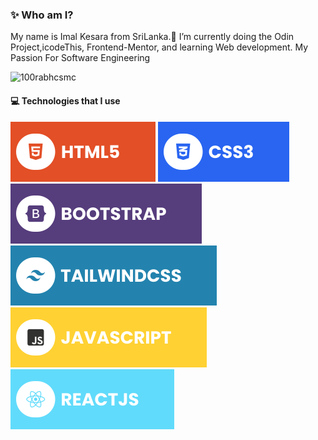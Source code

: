 <!--- 👋 Hi, I’m ImalKesara
- 👀 I’m interested in Coding...
- 🌱 I’m currently doing the Odin Project, learning Web development.
- 💞️ I’m looking to collaborate on ...
- 📫 How to reach me ...-->
### ✨ Who am I?
My name is Imal Kesara from SriLanka.🌱 I’m currently doing the Odin Project,icodeThis, Frontend-Mentor, and learning Web development. My Passion For Software Engineering

<p align="left"> <img src="https://komarev.com/ghpvc/?username=imalKesara & color=blueviolet" alt="100rabhcsmc" /> </p>

#### 💻 Technologies that I use
![HTML5](./assets/html.svg) ![CSS3](./assets/css.svg) ![Bootstrap](./assets/bootstrap.svg) ![TailwindCSS](./assets/tailwind.svg) ![JavaScript](./assets/javascript.svg) ![React](./assets/react.svg)

<!---
ImalKesara/ImalKesara is a ✨ special ✨ repository because its `README.md` (this file) appears on your GitHub profile.
You can click the Preview link to take a look at your changes.
--->
